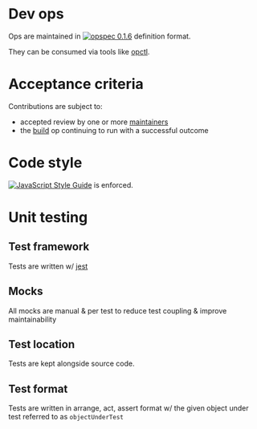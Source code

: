 # Dev ops

Ops are maintained in
[![opspec 0.1.6](https://img.shields.io/badge/opspec-0.1.6-brightgreen.svg?colorA=6b6b6b&colorB=fc16be)](https://opspec.io/0.1.6) definition
format.

They can be consumed via tools like [opctl](https://opctl.io).

# Acceptance criteria

Contributions are subject to:

- accepted review by one or more
  [maintainers](https://github.com/orgs/distributedlock/teams/maintainers/members)
- the [build](.opspec/build) op continuing to run with a successful
  outcome

# Code style

[![JavaScript Style Guide](https://img.shields.io/badge/code_style-standard-brightgreen.svg)](https://standardjs.com) is enforced.

# Unit testing

## Test framework

Tests are written w/ [jest](https://facebook.github.io/jest/)

## Mocks

All mocks are manual & per test to reduce test coupling & improve maintainability

## Test location

Tests are kept alongside source code.

## Test format

Tests are written in arrange, act, assert format w/ the given object under test referred to as `objectUnderTest`
